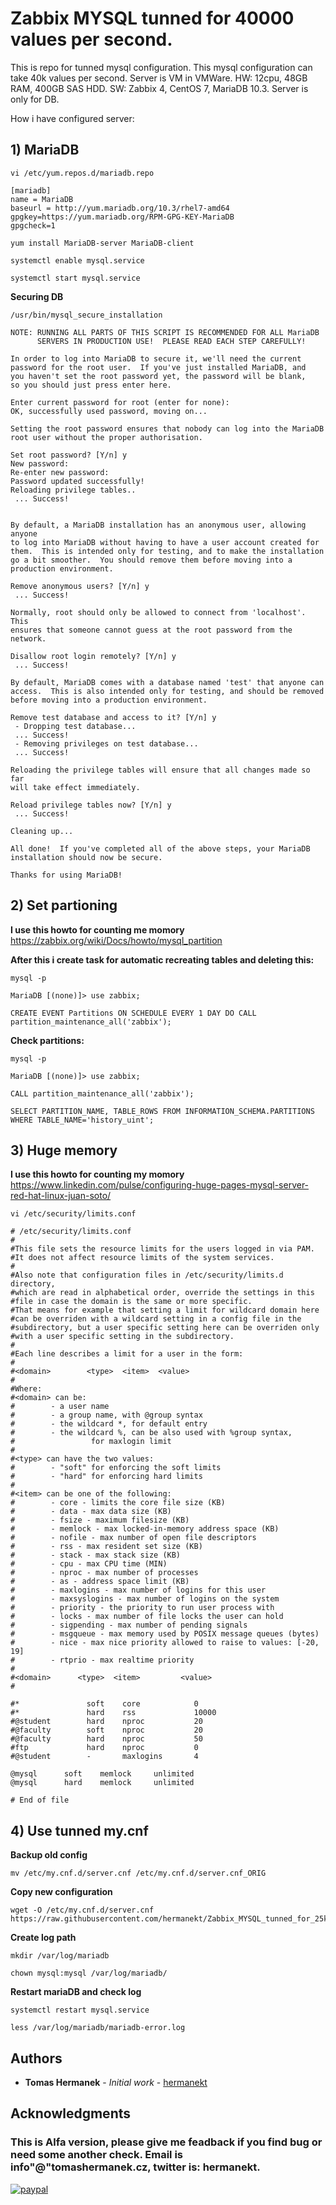 # Zabbix MYSQL tunned for 40000 values per second.
This is repo for tunned mysql configuration. This mysql configuration can take 40k values per second. Server is VM in VMWare. HW: 12cpu, 48GB RAM, 400GB SAS HDD. SW: Zabbix 4, CentOS 7, MariaDB 10.3. Server is only for DB.


How i have configured server:
## 1) MariaDB
```
vi /etc/yum.repos.d/mariadb.repo
```
```
[mariadb]
name = MariaDB
baseurl = http://yum.mariadb.org/10.3/rhel7-amd64
gpgkey=https://yum.mariadb.org/RPM-GPG-KEY-MariaDB
gpgcheck=1
```
```
yum install MariaDB-server MariaDB-client
```
```
systemctl enable mysql.service
```
```
systemctl start mysql.service
```
**Securing DB**
```
/usr/bin/mysql_secure_installation
```
```
NOTE: RUNNING ALL PARTS OF THIS SCRIPT IS RECOMMENDED FOR ALL MariaDB
      SERVERS IN PRODUCTION USE!  PLEASE READ EACH STEP CAREFULLY!

In order to log into MariaDB to secure it, we'll need the current
password for the root user.  If you've just installed MariaDB, and
you haven't set the root password yet, the password will be blank,
so you should just press enter here.

Enter current password for root (enter for none):
OK, successfully used password, moving on...

Setting the root password ensures that nobody can log into the MariaDB
root user without the proper authorisation.

Set root password? [Y/n] y
New password:
Re-enter new password:
Password updated successfully!
Reloading privilege tables..
 ... Success!


By default, a MariaDB installation has an anonymous user, allowing anyone
to log into MariaDB without having to have a user account created for
them.  This is intended only for testing, and to make the installation
go a bit smoother.  You should remove them before moving into a
production environment.

Remove anonymous users? [Y/n] y
 ... Success!

Normally, root should only be allowed to connect from 'localhost'.  This
ensures that someone cannot guess at the root password from the network.

Disallow root login remotely? [Y/n] y
 ... Success!

By default, MariaDB comes with a database named 'test' that anyone can
access.  This is also intended only for testing, and should be removed
before moving into a production environment.

Remove test database and access to it? [Y/n] y
 - Dropping test database...
 ... Success!
 - Removing privileges on test database...
 ... Success!

Reloading the privilege tables will ensure that all changes made so far
will take effect immediately.

Reload privilege tables now? [Y/n] y
 ... Success!

Cleaning up...

All done!  If you've completed all of the above steps, your MariaDB
installation should now be secure.

Thanks for using MariaDB!
```
## 2) Set partioning
**I use this howto for counting me momory**
https://zabbix.org/wiki/Docs/howto/mysql_partition

**After this i create task for automatic recreating tables and deleting this:**
```
mysql -p
```
```
MariaDB [(none)]> use zabbix;
```
```
CREATE EVENT Partitions ON SCHEDULE EVERY 1 DAY DO CALL partition_maintenance_all('zabbix');
```

**Check partitions:**
```
mysql -p
```
```
MariaDB [(none)]> use zabbix;
```
```
CALL partition_maintenance_all('zabbix');
```
```
SELECT PARTITION_NAME, TABLE_ROWS FROM INFORMATION_SCHEMA.PARTITIONS WHERE TABLE_NAME='history_uint';
```

## 3) Huge memory
**I use this howto for counting my momory**
https://www.linkedin.com/pulse/configuring-huge-pages-mysql-server-red-hat-linux-juan-soto/
```
vi /etc/security/limits.conf
```
```
# /etc/security/limits.conf
#
#This file sets the resource limits for the users logged in via PAM.
#It does not affect resource limits of the system services.
#
#Also note that configuration files in /etc/security/limits.d directory,
#which are read in alphabetical order, override the settings in this
#file in case the domain is the same or more specific.
#That means for example that setting a limit for wildcard domain here
#can be overriden with a wildcard setting in a config file in the
#subdirectory, but a user specific setting here can be overriden only
#with a user specific setting in the subdirectory.
#
#Each line describes a limit for a user in the form:
#
#<domain>        <type>  <item>  <value>
#
#Where:
#<domain> can be:
#        - a user name
#        - a group name, with @group syntax
#        - the wildcard *, for default entry
#        - the wildcard %, can be also used with %group syntax,
#                 for maxlogin limit
#
#<type> can have the two values:
#        - "soft" for enforcing the soft limits
#        - "hard" for enforcing hard limits
#
#<item> can be one of the following:
#        - core - limits the core file size (KB)
#        - data - max data size (KB)
#        - fsize - maximum filesize (KB)
#        - memlock - max locked-in-memory address space (KB)
#        - nofile - max number of open file descriptors
#        - rss - max resident set size (KB)
#        - stack - max stack size (KB)
#        - cpu - max CPU time (MIN)
#        - nproc - max number of processes
#        - as - address space limit (KB)
#        - maxlogins - max number of logins for this user
#        - maxsyslogins - max number of logins on the system
#        - priority - the priority to run user process with
#        - locks - max number of file locks the user can hold
#        - sigpending - max number of pending signals
#        - msgqueue - max memory used by POSIX message queues (bytes)
#        - nice - max nice priority allowed to raise to values: [-20, 19]
#        - rtprio - max realtime priority
#
#<domain>      <type>  <item>         <value>
#

#*               soft    core            0
#*               hard    rss             10000
#@student        hard    nproc           20
#@faculty        soft    nproc           20
#@faculty        hard    nproc           50
#ftp             hard    nproc           0
#@student        -       maxlogins       4

@mysql      soft    memlock     unlimited
@mysql      hard    memlock     unlimited

# End of file
```

## 4) Use tunned my.cnf
**Backup old config**
```
mv /etc/my.cnf.d/server.cnf /etc/my.cnf.d/server.cnf_ORIG
```
**Copy new configuration**
```
wget -O /etc/my.cnf.d/server.cnf https://raw.githubusercontent.com/hermanekt/Zabbix_MYSQL_tunned_for_25k/master/server.cnf
```
**Create log path**
```
mkdir /var/log/mariadb
```
```
chown mysql:mysql /var/log/mariadb/
```
**Restart mariaDB and check log**
```
systemctl restart mysql.service
```
```
less /var/log/mariadb/mariadb-error.log
```

## Authors

* **Tomas Hermanek** - *Initial work* - [hermanekt](https://github.com/hermanekt)

## Acknowledgments

### This is Alfa version, please give me feadback if you find bug or need some another check. Email is info"@"tomashermanek.cz, twitter is: hermanekt.
[![paypal](https://www.paypalobjects.com/en_US/i/btn/btn_donateCC_LG.gif)](https://www.paypal.com/cgi-bin/webscr?cmd=_donations&business=GEH7YJEBWTFWE&currency_code=USD&source=url)
